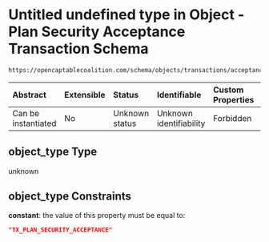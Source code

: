 # Untitled undefined type in Object - Plan Security Acceptance Transaction Schema

```txt
https://opencaptablecoalition.com/schema/objects/transactions/acceptance/PlanSecurityAcceptance.schema.json#/properties/object_type
```



| Abstract            | Extensible | Status         | Identifiable            | Custom Properties | Additional Properties | Access Restrictions | Defined In                                                                                                                                    |
| :------------------ | :--------- | :------------- | :---------------------- | :---------------- | :-------------------- | :------------------ | :-------------------------------------------------------------------------------------------------------------------------------------------- |
| Can be instantiated | No         | Unknown status | Unknown identifiability | Forbidden         | Allowed               | none                | [PlanSecurityAcceptance.schema.json*](../../schema/objects/transactions/acceptance/PlanSecurityAcceptance.schema.json "open original schema") |

## object_type Type

unknown

## object_type Constraints

**constant**: the value of this property must be equal to:

```json
"TX_PLAN_SECURITY_ACCEPTANCE"
```
